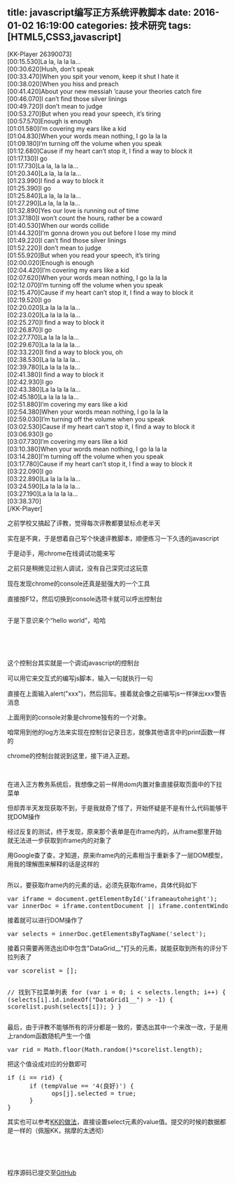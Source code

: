 title: javascript编写正方系统评教脚本
date: 2016-01-02 16:19:00
categories: 技术研究
tags: [HTML5,CSS3,javascript]
---
[KK-Player 26390073]<br />
[00:15.530]La la, la la la...<br />
[00:30.620]Hush, don’t speak<br />
[00:33.470]When you spit your venom, keep it shut I hate it<br />
[00:38.020]When you hiss and preach<br />
[00:41.420]About your new messiah ’cause your theories catch fire<br />
[00:46.070]I can’t find those silver linings<br />
[00:49.720]I don’t mean to judge<br />
[00:53.270]But when you read your speech, it’s tiring<br />
[00:57.570]Enough is enough<br />
[01:01.580]I’m covering my ears like a kid<br />
[01:04.830]When your words mean nothing, I go la la la<br />
[01:09.180]I’m turning off the volume when you speak<br />
[01:12.680]Cause if my heart can’t stop it, I find a way to block it<br />
[01:17.130]I go<br />
[01:17.730]La la, la la la...<br />
[01:20.340]La la, la la la...<br />
[01:23.990]I find a way to block it<br />
[01:25.390]I go<br />
[01:25.840]La la, la la la...<br />
[01:27.290]La la, la la la...<br />
[01:32.890]Yes our love is running out of time<br />
[01:37.180]I won’t count the hours, rather be a coward<br />
[01:40.530]When our words collide<br />
[01:44.320]I’m gonna drown you out before I lose my mind<br />
[01:49.220]I can’t find those silver linings<br />
[01:52.220]I don’t mean to judge<br />
[01:55.920]But when you read your speech, it’s tiring<br />
[02:00.020]Enough is enough<br />
[02:04.420]I’m covering my ears like a kid<br />
[02:07.620]When your words mean nothing, I go la la la<br />
[02:12.070]I’m turning off the volume when you speak<br />
[02:15.470]Cause if my heart can’t stop it, I find a way to block it<br />
[02:19.520]I go<br />
[02:20.020]La la la la la...<br />
[02:23.020]La la la la la...<br />
[02:25.270]I find a way to block it<br />
[02:26.870]I go<br />
[02:27.770]La la la la la...<br />
[02:29.670]La la la la la...<br />
[02:33.220]I find a way to block you, oh<br />
[02:38.530]La la la la la...<br />
[02:39.780]La la la la la...<br />
[02:41.380]I find a way to block it<br />
[02:42.930]I go<br />
[02:43.380]La la la la la...<br />
[02:45.180]La la la la la...<br />
[02:51.880]I’m covering my ears like a kid<br />
[02:54.380]When your words mean nothing, I go la la la<br />
[02:59.030]I’m turning off the volume when you speak<br />
[03:02.530]Cause if my heart can’t stop it, I find a way to block it<br />
[03:06.930]I go<br />
[03:07.730]I’m covering my ears like a kid<br />
[03:10.380]When your words mean nothing, I go la la la<br />
[03:14.280]I’m turning off the volume when you speak<br />
[03:17.780]Cause if my heart can’t stop it, I find a way to block it<br />
[03:22.090]I go<br />
[03:22.890]La la la la la...<br />
[03:24.590]La la la la la...<br />
[03:27.190]La la la la la...<br />
[03:38.370]<br />
[/KK-Player]
<p>
	<span style="line-height:1.5;">之前学校又搞起了评教，觉得每次评教都要鼠标点老半天</span> 
</p>
<p>
	实在是不爽，于是想着自己写个快速评教脚本，顺便练习一下久违的javascript
</p>
<p>
	于是动手，用chrome在线调试功能来写
</p>
<p>
	之前只是稍微见过别人调试，<span style="line-height:1.5;">没有自己深究过这玩意</span> 
</p>
<p>
	<span style="line-height:1.5;">现在发现chrome的console还真是挺强大的一个工具</span> 
</p>
<p>
	<span style="line-height:1.5;">直接按F12，然后切换到console选项卡就可以呼出控制台</span> 
</p>
<p>
	<span style="line-height:1.5;"><img src="/usr/uploads/image/20160103/20160103003008_75620.png" alt="" /><br />
</span> 
</p>
<p>
	<span style="line-height:1.5;">于是下意识来个“hello world”，哈哈</span> 
</p>
<!--more-->
<p>
	<br />
</p>
<p>
	<br />
</p>
<p>
	<span style="line-height:1.5;">这个控制台其实就是一个调试javascript的控制台</span> 
</p>
<p>
	<span style="line-height:1.5;">可以用它来交互式的编写js脚本，输入一句就执行一句</span> 
</p>
<p>
	直接在上面输入alert("xxx")，然后回车。接着就会像之前编写js一样弹出xxx警告消息
</p>
<p>
	上面用到的console对象是chrome独有的一个对象。
</p>
<p>
	咱常用到他的log方法来实现在控制台记录日志，就像其他语言中的print函数一样的
</p>
<p>
	chrome的控制台就说到这里，接下进入正题。
</p>
<p>
	<br />
</p>
<p>
	在进入正方教务系统后，我想像之前一样用dom内置对象直接获取页面中的下拉菜单
</p>
<p>
	但却弄半天发现获取不到，于是我就奇了怪了，开始怀疑是不是有什么代码能够干扰DOM操作
</p>
<p>
	经过反复的测试，终于发现，原来那个表单是在iframe内的，从iframe那里开始就无法进一步获取到iframe内的对象了
</p>
<p>
	用Google查了查，才知道，原来iframe内的元素相当于重新多了一层DOM模型，用我的理解图来解释的话是这样的
</p>
<p>
	<img src="/usr/uploads/image/20160112/20160112150330_78901.png" alt="" /> 
</p>
<p>
	所以，要获取iframe内的元素的话，必须先获取iframe，具体代码如下
</p>
<pre class="brush:js; toolbar:false;">var iframe = document.getElementById('iframeautoheight');
var innerDoc = iframe.contentDocument || iframe.contentWindow.document;</pre>
接着就可以进行DOM操作了
<pre class="brush:js; toolbar:false;">var selects = innerDoc.getElementsByTagName('select');</pre>
接着只需要再筛选出ID中包含"DataGrid__"打头的元素，就能获取到所有的评分下拉列表了
<pre class="brush:js; toolbar:false;">var scorelist = [];

// 找到下拉菜单列表
for (var i = 0; i &lt; selects.length; i++) {
    if (selects[i].id.indexOf("DataGrid1__") &gt; -1) {
        scorelist.push(selects[i]);
    }
}</pre>
最后，由于评教不能够所有的评分都是一致的，要选出其中一个来改一改，于是用上random函数随机产生一个值
<pre class="brush:js; toolbar:false;">var rid = Math.floor(Math.random()*scorelist.length);</pre>
把这个值设成对应的分数即可
<pre class="brush:js; toolbar:false;">if (i == rid) {
      if (tempValue == '4(良好)') {
            ops[j].selected = true;
      }
}</pre>
其实也可以参考<a href="https://ikk.me/archives/default/javascript_autocomplete_jwxt.html" target="_blank">KK的做法</a>，直接设置select元素的value值。提交的时候的数据都是一样的（佩服KK，揣摩的太透彻）
<p>
	<br />
</p>
<p>
	<br />
</p>
<p>
	程序源码已提交至<a href="https://github.com/istobran/ZFRateTeacher" target="_blank">GitHub</a> 
</p>